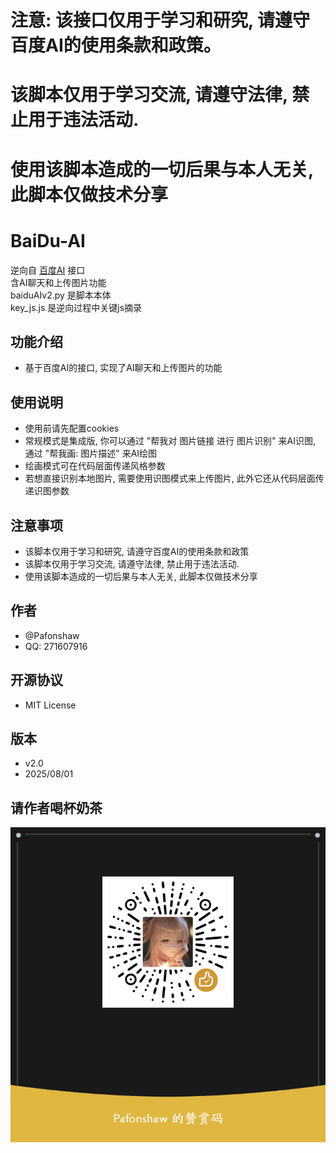 
# 注意: 该接口仅用于学习和研究, 请遵守百度AI的使用条款和政策。  
# 该脚本仅用于学习交流, 请遵守法律, 禁止用于违法活动.  
# 使用该脚本造成的一切后果与本人无关, 此脚本仅做技术分享  

# BaiDu-AI
逆向自 [百度AI](https://chat.baidu.com/) 接口  
含AI聊天和上传图片功能  
baiduAIv2.py 是脚本本体  
key_js.js 是逆向过程中关键js摘录  

## 功能介绍
- 基于百度AI的接口, 实现了AI聊天和上传图片的功能  

## 使用说明  
- 使用前请先配置cookies  
- 常规模式是集成版, 你可以通过 "帮我对 图片链接 进行 图片识别" 来AI识图, 通过 "帮我画: 图片描述" 来AI绘图  
- 绘画模式可在代码层面传递风格参数  
- 若想直接识别本地图片, 需要使用识图模式来上传图片, 此外它还从代码层面传递识图参数  

## 注意事项  
- 该脚本仅用于学习和研究, 请遵守百度AI的使用条款和政策  
- 该脚本仅用于学习交流, 请遵守法律, 禁止用于违法活动.  
- 使用该脚本造成的一切后果与本人无关, 此脚本仅做技术分享   


## 作者  
- @Pafonshaw
- QQ: 271607916

## 开源协议
- MIT License

## 版本
- v2.0
- 2025/08/01

## 请作者喝杯奶茶  
![请作者喝杯奶茶](./weixin.png)
